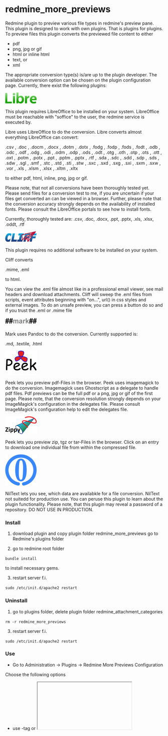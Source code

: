 # redmine_more_previews
Redmine plugin to preview various file types in redmine's preview pane. This plugin is designed to work with own plugins. That is plugins for plugins.
To preview files this plugin converts the previewed file content to either
 - pdf
 - png, jpg or gif
 - html or inline html
 - text, or
 - xml
 
The appropriate conversion type(s) is/are up to the plugin developer. The available conversion option can be chosen on the plugin configuration page. Currently, there exist the following plugins:

![Libre](doc/libre/logo.png "Libre")

This plugin requires LibreOffice to be installed on your system. LibreOffice must be reachable with "soffice" to the user, the redmine service is executed by.

Libre uses LibreOffice to do the conversion. Libre converts almost everything LibreOffice can convert:

.csv , .doc , .docm , .docx , .dotm , .dotx , .fodg , .fodp , .fods , .fodt , .odb , .odc , .odf , .odg , .odi , .odm , .odp , .ods , .odt , .otg , .oth , .otp , .ots , .ott , .oxt , .potm , .potx , .ppt , .pptm , .pptx , .rtf , .sda , .sdc , .sdd , .sdp , .sds , .sdw , .sgl , .smf , .stc , .std , .sti , .stw , .sxc , .sxd , .sxg , .sxi , .sxm , .sxw , .vor , .xls , .xlsm , .xlsx , .xltm , .xltx 

to either pdf, html, inline, png, jpg or gif.

Please note, that not all conversions have been thoroughly tested yet. Please send files for a conversion test to me, if you are uncertain if your files get converted an can be viewed in a browser. Further, please note that the conversion accuracy strongly depends on the availability of installed fonts. Please consult the LibreOffice portals to see how to install fonts.

Currently, thoroughly tested are: .csv, .doc, .docx, .ppt, .pptx, .xls, .xlsx, .oddt, .rtf

![Cliff](doc/cliff/logo.png "Cliff")

This plugin requires no additional software to be installed on your system. 

Cliff converts

.mime, .eml 

to html.

You can view the .eml file almost like in a professional email viewer, see mail headers and download attachments. Cliff will sweep the .eml files from scripts, event attributes beginning with "on…", url() in css styles and external images. To do an unsafe preview, you can press a button do so and if you trust the .eml or .mime file

![Mark](doc/mark/logo.png "##mark##")

Mark uses Pandoc to do the conversion. Currently supported is:

.md, .textile, .html

![Peek](doc/peek/logo.png "Peek")

Peek lets you preview pdf-Files in the browser. Peek uses imagemagick to do the conversion. Imagemagick uses Ghostscript as a delegate to handle pdf files. Pdf previews can be the full pdf or a png, jpg or gif of the first page. Please note, that the conversion resolution strongly depends on your ImageMagick's configuration in the delegates file. Please consult ImageMagick's configuration help to edit the delegates file.

![Zippy](doc/zippy/logo.png "Zippy")

Peek lets you preview zip, tgz or tar-Files in the browser. Click on an entry to download one individual file from within the compressed file.

![NilText](doc/nil_text/logo.png "NilText")

NilText lets you see, which data are availabkle for a file conversion. NilText not suitedd for production use. You can peruse this plugin to learn about the plugin functionality. Please note, that this plugin may reveal a password of a repository. DO NOT USE IN PRODUCTION.

### Install

1. download plugin and copy plugin folder redmine_more_previews go to Redmine's plugins folder

2. go to redmine root folder

`bundle install`

to install necessary gems. 

3. restart server f.i.  

`sudo /etc/init.d/apache2 restart`

### Uninstall

1. go to plugins folder, delete plugin folder redmine_attachment_categories

`rm -r redmine_more_previews`

3. restart server f.i.  

`sudo /etc/init.d/apache2 restart`

### Use

* Go to Administration -> Plugins -> Redmine More Previews Configuration 

Choose the following options

 - use <embed>-tag or <iframe>-tag
 - cache previews (may bloat your rails root's tmp folder)
 - activate sub plugins above
 - for each sub plugin activate the file extension for files you want to preview (if you choose two sub plugins converting the same file type, then a warning will be issued and the last activated sub plugin will do the conversion.

**Have fun!**

### Localisations

* English
* German
* Spanish
* French
* Japanese
* Portugese (Brazil)
* Portugese
* Russian
* Chinese

Native speakers: please help to improve localizations)

### Change-Log* 

**2.0.0** Recoded and published, supports redmine 3+, redmine 4+

**1.0.0** Running on Redmine 3.4.6, never published

# replaces
This plugin replaces 
 - redmine_preview_office, 
 - redmine_preview_docx and 
 - redmine_preview_pdf

# best with
This plugin ideally works together with
 - redmine_preview_inline
 - redmine_all_thumbnails
 
 
